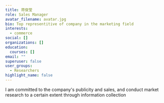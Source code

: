```yaml
---
title: 蒋俊莹
role: Sales Manager
avatar_filename: avatar.jpg
bio: Top representitive of company in the marketing field
interests:
  - commerce
social: []
organizations: []
education:
  courses: []
email: ""
superuser: false
user_groups:
  - Researchers
highlight_name: false
---
```

I am committed to the company's publicity and sales, and conduct market research to a certain extent through information collection